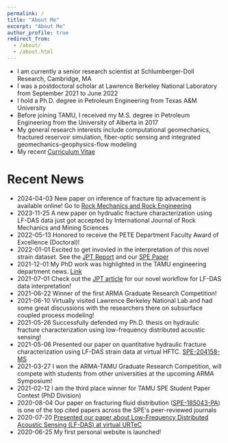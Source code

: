 ```yaml
---
permalink: /
title: "About Me"
excerpt: "About Me"
author_profile: true
redirect_from: 
  - /about/
  - /about.html
---
```


- I am currently a senior research scientist at Schlumberger-Doll Research, Cambridge, MA
- I was a postdoctoral scholar at Lawrence Berkeley National Laboratory from September 2021 to June 2022
- I hold a Ph.D. degree in Petroleum Engineering from Texas A&M University
- Before joining TAMU, I received my M.S. degree in Petroleum Engineering from the University of Alberta in 2017
- My general research interests include computational geomechanics, fractured reservoir simulation, fiber-optic sensing and integrated geomechanics-geophysics-flow modeling
- My recent [Curriculum Vitae](https://yongzanliu.github.io/files/Yongzan_CV.pdf)

Recent News
======

- 2024-04-03 New paper on inference of fracture tip advacement is available online! Go to [Rock Mechanics and Rock Engineering](https://link.springer.com/article/10.1007/s00603-024-03853-2)
- 2023-11-25 A new paper on hydrualic fracture characterization using LF-DAS data just got accepted by International Journal of Rock Mechanics and Mining Sciences 
- 2022-05-13 Honored to receive the PETE Department Faculty Award of Excellence (Doctoral)!
- 2022-01-01 Excited to get invovled in the interpretation of this novel strain dataset. See the [JPT Report](https://jpt.spe.org/the-sound-of-one-fracture-flowing) and our [SPE Paper](https://doi.org/10.2118/208587-PA)
- 2021-12-01 My PhD work was highlighted in the TAMU engineering department news. [Link](https://engineering.tamu.edu/news/2021/11/pete-new-algorithm-efficiently-diagnoses-shale-fracture-results-from-fiber-optic-data.html)
- 2021-07-01 Check out the [JPT article](https://jpt.spe.org/fracture-hits-and-hydraulic-fracture-geometry-characterization-using-low-frequency-distributed-acoustic-sensing-strain-data) for our novel workflow for LF-DAS data interpretation!
- 2021-06-22 Winner of the first ARMA Graduate Research Competition!
- 2021-06-10 Virtually visited Lawrence Berkeley National Lab and had some great discussions with the researchers there on subsurface coupled process modeling!
- 2021-05-26 Successfully defended my Ph.D. thesis on hydraulic fracture characterization using low-frequency distributed acoustic sensing!
- 2021-05-06 Presented our paper on quantitative hydraulic fracture characterization using LF-DAS strain data at virtual HFTC. [SPE-204158-MS](https://doi.org/10.2118/204158-MS)
- 2021-03-27 I won the ARMA-TAMU Graduate Research Competition, will compete with students from other universities at the upcoming ARMA Symposium!
- 2021-02-12 I am the third place winner for TAMU SPE Student Paper Contest (PhD Division)
- 2020-08-04 Our paper on fracturing fluid distribution ([SPE-185043-PA](https://doi.org/10.2118/185043-PA)) is one of the top cited papers across the SPE's peer-reviewed journals
- 2020-07-20 [Presented our paper about Low-Frequency Distributed Acoustic Sensing (LF-DAS) at virtual URTeC](https://www.onepetro.org/conference-paper/URTEC-2020-2948-MS)
- 2020-06-25 My first personal website is launched!
